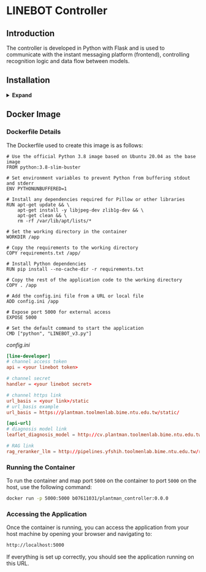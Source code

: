 # LINEBOT Controller

## Introduction
The controller is developed in Python with Flask and is used to communicate with the instant messaging platform (frontend), controlling recognition logic and data flow between models.

## Installation

<details><summary> <b>Expand</b> </summary>

``` shell
# pip install required packages
pip install -r requirements.txt

# edit your linebot information
vi config.ini

# run the controller
python controller.py
```

</details>

## Docker Image

### Dockerfile Details

The Dockerfile used to create this image is as follows:

```
# Use the official Python 3.8 image based on Ubuntu 20.04 as the base image
FROM python:3.8-slim-buster

# Set environment variables to prevent Python from buffering stdout and stderr
ENV PYTHONUNBUFFERED=1

# Install any dependencies required for Pillow or other libraries
RUN apt-get update && \
    apt-get install -y libjpeg-dev zlib1g-dev && \
    apt-get clean && \
    rm -rf /var/lib/apt/lists/*

# Set the working directory in the container
WORKDIR /app

# Copy the requirements to the working directory
COPY requirements.txt /app/

# Install Python dependencies
RUN pip install --no-cache-dir -r requirements.txt

# Copy the rest of the application code to the working directory
COPY . /app

# Add the config.ini file from a URL or local file
ADD config.ini /app

# Expose port 5000 for external access
EXPOSE 5000

# Set the default command to start the application
CMD ["python", "LINEBOT_v3.py"]

```
*config.ini*
```toml
[line-developer]
# channel access token
api = <your linebot token>

# channel secret
handler = <your linebot secret>

# channel https link
url_basis = <your link>/static
# url_basis example
url_basis = https://plantman.toolmenlab.bime.ntu.edu.tw/static/

[api-url]
# diagnosis model link
leaflet_diagnosis_model = http://cv.plantman.toolmenlab.bime.ntu.edu.tw/predict/

# RAG link
rag_reranker_llm = http://pipelines.yfshih.toolmenlab.bime.ntu.edu.tw/rag
```
### Running the Container

To run the container and map port `5000` on the container to port `5000` on the host, use the following command:

```bash
docker run -p 5000:5000 b07611031/plantman_controller:0.0.0

```

### Accessing the Application

Once the container is running, you can access the application from your host machine by opening your browser and navigating to:

```bash
http://localhost:5000
```

If everything is set up correctly, you should see the application running on this URL.
